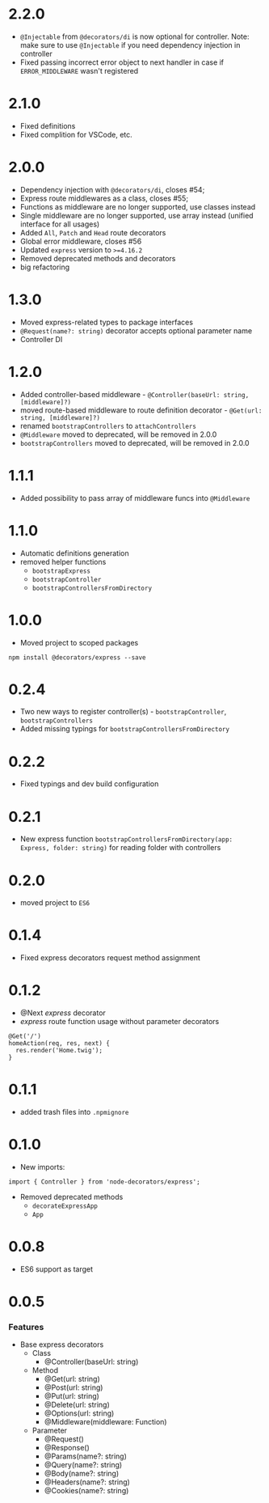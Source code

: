# 2.2.0
* `@Injectable` from `@decorators/di` is now optional for controller.
Note: make sure to use `@Injectable` if you need dependency injection in controller
* Fixed passing incorrect error object to next handler in case if `ERROR_MIDDLEWARE` wasn't registered

# 2.1.0
* Fixed definitions
* Fixed complition for VSCode, etc.

# 2.0.0
* Dependency injection with `@decorators/di`, closes #54;
* Express route middlewares as a class, closes #55;
* Functions as middleware are no longer supported, use classes instead
* Single middleware are no longer supported, use array instead (unified interface for all usages)
* Added `All`, `Patch` and `Head` route decorators
* Global error middleware, closes #56
* Updated `express` version to `>=4.16.2`
* Removed deprecated methods and decorators
* big refactoring

# 1.3.0
* Moved express-related types to package interfaces
* `@Request(name?: string)` decorator accepts optional parameter name
* Controller DI

# 1.2.0
* Added controller-based middleware - `@Controller(baseUrl: string, [middleware]?)`
* moved route-based middleware to route definition decorator - `@Get(url: string, [middleware]?)`
* renamed `bootstrapControllers` to `attachControllers`
* `@Middleware` moved to deprecated, will be removed in 2.0.0
* `bootstrapControllers` moved to deprecated, will be removed in 2.0.0

# 1.1.1
* Added possibility to pass array of middleware funcs into `@Middleware`

# 1.1.0
* Automatic definitions generation
* removed helper functions
  * `bootstrapExpress`
  *  `bootstrapController`
  * `bootstrapControllersFromDirectory`

# 1.0.0
* Moved project to scoped packages
```
npm install @decorators/express --save
```

# 0.2.4
* Two new ways to register controller(s) - ```bootstrapController```, ```bootstrapControllers```
* Added missing typings for ```bootstrapControllersFromDirectory```

# 0.2.2
* Fixed typings and dev build configuration

# 0.2.1
* New express function `bootstrapControllersFromDirectory(app: Express, folder: string)` for reading folder with controllers

# 0.2.0
* moved project to `ES6`

# 0.1.4
* Fixed express decorators request method assignment

# 0.1.2
* @Next *express* decorator
* *express* route function usage without parameter decorators
```
@Get('/')
homeAction(req, res, next) {
  res.render('Home.twig');
}
```

# 0.1.1
* added trash files into `.npmignore`

# 0.1.0
* New imports:
```
import { Controller } from 'node-decorators/express';
```
  * Removed deprecated methods
    * `decorateExpressApp`
    * `App`

# 0.0.8
* ES6 support as target

# 0.0.5
### Features
* Base express decorators
  * Class
    * @Controller(baseUrl: string)
  * Method
    * @Get(url: string)
    * @Post(url: string)
    * @Put(url: string)
    * @Delete(url: string)
    * @Options(url: string)
    * @Middleware(middleware: Function)
  * Parameter
    * @Request()
    * @Response()
    * @Params(name?: string)
    * @Query(name?: string)
    * @Body(name?: string)
    * @Headers(name?: string)
    * @Cookies(name?: string)
